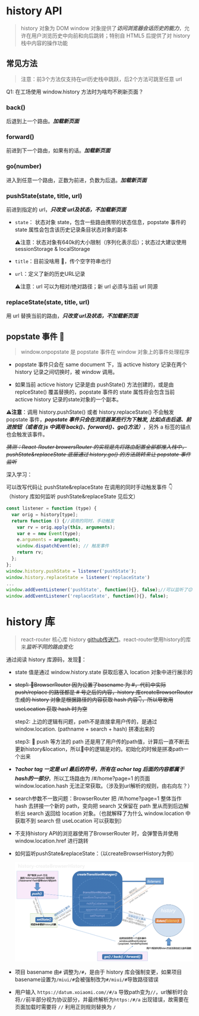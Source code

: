# history API

>  history 对象为 DOM window 对象提供了***访问浏览器会话历史的能力***，允许在用户浏览历史中向前和向后跳转；特别自 HTML5 后提供了对 history 栈中内容的操作功能

## 常见方法

> 注意：前3个方法仅支持在url历史栈中跳跃，后2个方法可跳至任意 url

Q1: 在工场使用 window.history 方法时为啥均不刷新页面？

### back()

后退到上一个路由。***加载新页面***

### forward()

前进到下一个路由，如果有的话。***加载新页面***

### go(number)

进入到任意一个路由，正数为前进，负数为后退。***加载新页面***

### pushState(state, title, url)

前进到指定的 url，***只改变 url及状态，不加载新页面***

* `state`： 状态对象 state，包含一些路由携带的状态信息，popstate 事件的 state 属性会包含该历史记录条目状态对象的副本

  ⚠️注意：状态对象有640k的大小限制（序列化表示后）；状态过大建议使用 sessionStorage & localStorage

* `title`：目前没啥用 🌝，传个空字符串也行

* `url`：定义了新的历史URL记录

  ⚠️注意：url 可以为相对/绝对路径；新 url 必须与当前 url 同源

### replaceState(state, title, url)

用 url 替换当前的路由，***只改变 url及状态，不加载新页面***

## popstate 事件 🌟 

> window.onpopstate 是 popstate 事件在 window 对象上的事件处理程序

* popstate 事件只会在 same document 下，当 acticve history 记录在两个 history 记录之间切换时，被 window 调用。

* 如果当前 acticve history 记录是由 pushState() 方法创建的，或是由 replceState() 覆盖替换的，popstate 事件的 state 属性将会包含当前 acticve history 记录的state对象的一个副本。

**⚠️注意**：调用 history.pushState() 或者 history.replaceState() 不会触发 popstate 事件，***popstate 事件只会在浏览器某些行为下触发, 比如点击后退、前进按钮（或者在 js 中调用 back()、forward()、go()方法）***，另外 a 标签的锚点也会触发该事件。

~~*猜测：React-Router  browersRouter 的实现是先将路由配置全部都推入栈中，pushState&replaceState 底层通过 history.go() 的方法跳转来让 popstate 事件监听*~~

深入学习：

可以改写代码让 pushState&replaceState 在调用的同时手动触发事件 👇（history 库如何监听 pushState&replaceState 见后文）

```jsx
const listener = function (type) {
  var orig = history[type];
  return function () {//调用的同时，手动触发
    var rv = orig.apply(this, arguments);
    var e = new Event(type);
    e.arguments = arguments;
    window.dispatchEvent(e); // 触发事件
    return rv;
  };
};
window.history.pushState = listener('pushState');
window.history.replaceState = listener('replaceState')
...
window.addEventListener('pushState', function(){}, false);//可以监听了😌
window.addEventListener('replaceState', function(){}, false);
```

# history 库

> react-router 核心库 history  [github传送门](https://github.com/ReactTraining/history)。react-router使用history的库来***监听不同的路由变化***

通过阅读 history 库源码，发现🤔：

* state 值是通过 window.history.state 获取后塞入 location 对象中进行展示的

* ~~step1: 🤡BrowserRouter 因为设置了basename 为 #，代码中实际 push/replace 的路径都是 # 号之后的内容，history 库createBrowserRouter 生成的 history 对象是根据路径的内容获取 hash 内容👇，所以导致用 useLocation 获取 hash 时为空~~ 

  step2: 上边的逻辑有问题，path不是直接拿用户传的，是通过 window.location. (pathname + search + hash) 拼凑出来的

  step3: 🥰 push 等方法的 path 还是用了用户传的path值，计算后一直不断去更新history&location，所以🤡中的逻辑是对的。初始化的时候是拼凑path一个出来

* ❓***achor tag 一定是 url 最后的符号，所有在 achor tag 后面的内容都属于hash的一部分***，所以工场路由为 /#/home?page=1 的页面window.location.hash 无法正常获取。（涉及到url解析的规则，由右向左？）

*  search参数不一致问题：BrowserRouter 把 /#/home?page=1 整体当作 hash 去拼接一个新的 path，变向把 search 又保留在 path 里从而到后边解析出 search 返回给 location 对象。（也就解释了为什么 window.location 中获取不到 search 但 useLocation 可以获取到）

* 不支持history API的浏览器使用了BrowserRouter 时，会弹警告并使用 window.location.href 进行跳转

* 如何监听pushState&replaceState：（以createBrowserHistory为例）

  <img src="https://raw.githubusercontent.com/NorthwesternDirector/myGitBook/master/%E5%85%B6%E4%BB%96/%E5%BC%95%E5%85%A5%E5%9B%BE%E7%89%87/history.png"/>

* 项目 basename 由`#` 调整为`/#`，是由于 history 库会强制变更，如果项目basename设置为`/miui/#`会被强制改为`#/miui/#`导致路径错误
* 用户输入 `https://datum.xoiaomi.com//#/a` 导致path变为`//`，url解析时会将`//`前半部分视为协议部分，并最终解析为``https:/#/a`` 出现错误，故需要在页面加载时需要将 `//` 利用正则规则替换为 `/`

